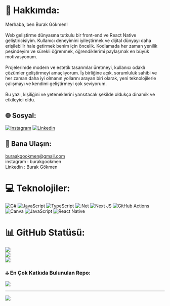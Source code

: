 # 💫 Hakkımda:
Merhaba, ben Burak Gökmen!<br><br>Web geliştirme dünyasına tutkulu bir front-end ve React Native geliştiricisiyim. Kullanıcı deneyimini iyileştirmek ve dijital dünyayı daha erişilebilir hale getirmek benim için öncelik. Kodlamada her zaman yenilik peşindeyim ve sürekli öğrenmek, öğrendiklerimi paylaşmak en büyük motivasyonum.<br><br>Projelerimde modern ve estetik tasarımlar üretmeyi, kullanıcı odaklı çözümler geliştirmeyi amaçlıyorum. İş birliğine açık, sorumluluk sahibi ve her zaman daha iyi olmanın yollarını arayan biri olarak, yeni teknolojilerle çalışmayı ve kendimi geliştirmeyi çok seviyorum.<br><br>Bu yazı, kişiliğini ve yeteneklerini yansıtacak şekilde oldukça dinamik ve etkileyici oldu.


## 🌐 Sosyal:
[![Instagram](https://img.shields.io/badge/Instagram-%23E4405F.svg?logo=Instagram&logoColor=white)](https://instagram.com/burakgookmen) 
[![Linkedin](https://img.shields.io/badge/LinkedIn-%230077B5.svg?logo=linkedin&logoColor=white)](https://linkedin.com/burak-gökmen-developer) 

## 📧 Bana Ulaşın:
buraakgookmen@gmail.com <br>
instagram : burakgookmen <br>
Linkedin : Burak Gökmen <br>

# 💻 Teknolojiler:
![C#](https://img.shields.io/badge/c%23-%23239120.svg?style=for-the-badge&logo=csharp&logoColor=white) ![JavaScript](https://img.shields.io/badge/javascript-%23323330.svg?style=for-the-badge&logo=javascript&logoColor=%23F7DF1E) ![TypeScript](https://img.shields.io/badge/typescript-%23007ACC.svg?style=for-the-badge&logo=typescript&logoColor=white) ![.Net](https://img.shields.io/badge/.NET-5C2D91?style=for-the-badge&logo=.net&logoColor=white) ![Next JS](https://img.shields.io/badge/Next-black?style=for-the-badge&logo=next.js&logoColor=white) ![GitHub Actions](https://img.shields.io/badge/github%20actions-%232671E5.svg?style=for-the-badge&logo=githubactions&logoColor=white) ![Canva](https://img.shields.io/badge/Canva-%2300C4CC.svg?style=for-the-badge&logo=Canva&logoColor=white) ![JavaScript](https://img.shields.io/badge/javascript-%23323330.svg?style=for-the-badge&logo=javascript&logoColor=%23F7DF1E) ![React Native](https://img.shields.io/badge/react_native-%2320232a.svg?style=for-the-badge&logo=react&logoColor=%2361DAFB)
# 📊 GitHub Statüsü:
![](https://github-readme-stats.vercel.app/api?username=burakgookmen&theme=radical&hide_border=false&include_all_commits=true&count_private=true)<br/>
![](https://github-readme-streak-stats.herokuapp.com/?user=burakgookmen&theme=radical&hide_border=false)<br/>
![](https://github-readme-stats.vercel.app/api/top-langs/?username=burakgookmen&theme=radical&hide_border=false&include_all_commits=true&count_private=true&layout=compact)

### 🔝 En Çok Katkıda Bulunulan Repo:
![](https://github-contributor-stats.vercel.app/api?username=burakgookmen&limit=5&theme=dark&combine_all_yearly_contributions=true)

---
[![](https://visitcount.itsvg.in/api?id=burakgookmen&icon=0&color=0)](https://visitcount.itsvg.in)

<!-- Proudly created with GPRM ( https://gprm.itsvg.in ) -->
